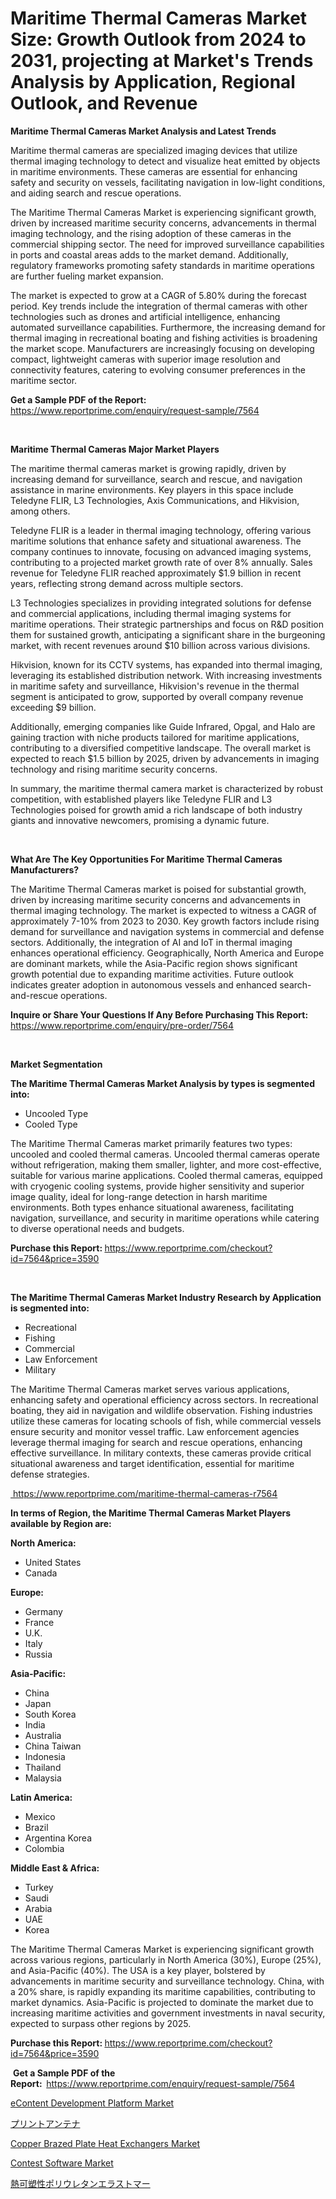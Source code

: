 <p><h1>Maritime Thermal Cameras Market Size: Growth Outlook from 2024 to 2031, projecting at Market's Trends Analysis by Application, Regional Outlook, and Revenue</h1></p><p><strong>Maritime Thermal Cameras Market Analysis and Latest Trends</strong></p>
<p><p>Maritime thermal cameras are specialized imaging devices that utilize thermal imaging technology to detect and visualize heat emitted by objects in maritime environments. These cameras are essential for enhancing safety and security on vessels, facilitating navigation in low-light conditions, and aiding search and rescue operations. </p><p>The Maritime Thermal Cameras Market is experiencing significant growth, driven by increased maritime security concerns, advancements in thermal imaging technology, and the rising adoption of these cameras in the commercial shipping sector. The need for improved surveillance capabilities in ports and coastal areas adds to the market demand. Additionally, regulatory frameworks promoting safety standards in maritime operations are further fueling market expansion.</p><p>The market is expected to grow at a CAGR of 5.80% during the forecast period. Key trends include the integration of thermal cameras with other technologies such as drones and artificial intelligence, enhancing automated surveillance capabilities. Furthermore, the increasing demand for thermal imaging in recreational boating and fishing activities is broadening the market scope. Manufacturers are increasingly focusing on developing compact, lightweight cameras with superior image resolution and connectivity features, catering to evolving consumer preferences in the maritime sector.</p></p>
<p><strong>Get a Sample PDF of the Report:&nbsp;</strong> <a href="https://www.reportprime.com/enquiry/request-sample/7564">https://www.reportprime.com/enquiry/request-sample/7564</a></p>
<p>&nbsp;</p>
<p><strong>Maritime Thermal Cameras Major Market Players</strong></p>
<p><p>The maritime thermal cameras market is growing rapidly, driven by increasing demand for surveillance, search and rescue, and navigation assistance in marine environments. Key players in this space include Teledyne FLIR, L3 Technologies, Axis Communications, and Hikvision, among others.</p><p>Teledyne FLIR is a leader in thermal imaging technology, offering various maritime solutions that enhance safety and situational awareness. The company continues to innovate, focusing on advanced imaging systems, contributing to a projected market growth rate of over 8% annually. Sales revenue for Teledyne FLIR reached approximately $1.9 billion in recent years, reflecting strong demand across multiple sectors.</p><p>L3 Technologies specializes in providing integrated solutions for defense and commercial applications, including thermal imaging systems for maritime operations. Their strategic partnerships and focus on R&D position them for sustained growth, anticipating a significant share in the burgeoning market, with recent revenues around $10 billion across various divisions.</p><p>Hikvision, known for its CCTV systems, has expanded into thermal imaging, leveraging its established distribution network. With increasing investments in maritime safety and surveillance, Hikvision's revenue in the thermal segment is anticipated to grow, supported by overall company revenue exceeding $9 billion.</p><p>Additionally, emerging companies like Guide Infrared, Opgal, and Halo are gaining traction with niche products tailored for maritime applications, contributing to a diversified competitive landscape. The overall market is expected to reach $1.5 billion by 2025, driven by advancements in imaging technology and rising maritime security concerns.</p><p>In summary, the maritime thermal camera market is characterized by robust competition, with established players like Teledyne FLIR and L3 Technologies poised for growth amid a rich landscape of both industry giants and innovative newcomers, promising a dynamic future.</p></p>
<p>&nbsp;</p>
<p><strong>What Are The Key Opportunities For Maritime Thermal Cameras Manufacturers?</strong></p>
<p><p>The Maritime Thermal Cameras market is poised for substantial growth, driven by increasing maritime security concerns and advancements in thermal imaging technology. The market is expected to witness a CAGR of approximately 7-10% from 2023 to 2030. Key growth factors include rising demand for surveillance and navigation systems in commercial and defense sectors. Additionally, the integration of AI and IoT in thermal imaging enhances operational efficiency. Geographically, North America and Europe are dominant markets, while the Asia-Pacific region shows significant growth potential due to expanding maritime activities. Future outlook indicates greater adoption in autonomous vessels and enhanced search-and-rescue operations.</p></p>
<p><strong>Inquire or Share Your Questions If Any Before Purchasing This Report:</strong> <a href="https://www.reportprime.com/enquiry/pre-order/7564">https://www.reportprime.com/enquiry/pre-order/7564</a></p>
<p>&nbsp;</p>
<p><strong>Market Segmentation</strong></p>
<p><strong>The Maritime Thermal Cameras Market Analysis by types is segmented into:</strong></p>
<p><ul><li>Uncooled Type</li><li>Cooled Type</li></ul></p>
<p><p>The Maritime Thermal Cameras market primarily features two types: uncooled and cooled thermal cameras. Uncooled thermal cameras operate without refrigeration, making them smaller, lighter, and more cost-effective, suitable for various marine applications. Cooled thermal cameras, equipped with cryogenic cooling systems, provide higher sensitivity and superior image quality, ideal for long-range detection in harsh maritime environments. Both types enhance situational awareness, facilitating navigation, surveillance, and security in maritime operations while catering to diverse operational needs and budgets.</p></p>
<p><strong>Purchase this Report:&nbsp;</strong><a href="https://www.reportprime.com/checkout?id=7564&price=3590">https://www.reportprime.com/checkout?id=7564&price=3590</a></p>
<p>&nbsp;</p>
<p><strong>The Maritime Thermal Cameras Market Industry Research by Application is segmented into:</strong></p>
<p><ul><li>Recreational</li><li>Fishing</li><li>Commercial</li><li>Law Enforcement</li><li>Military</li></ul></p>
<p><p>The Maritime Thermal Cameras market serves various applications, enhancing safety and operational efficiency across sectors. In recreational boating, they aid in navigation and wildlife observation. Fishing industries utilize these cameras for locating schools of fish, while commercial vessels ensure security and monitor vessel traffic. Law enforcement agencies leverage thermal imaging for search and rescue operations, enhancing effective surveillance. In military contexts, these cameras provide critical situational awareness and target identification, essential for maritime defense strategies.</p></p>
<p><a href="https://www.reportprime.com/maritime-thermal-cameras-r7564">&nbsp;https://www.reportprime.com/maritime-thermal-cameras-r7564</a></p>
<p><strong>In terms of Region, the Maritime Thermal Cameras Market Players available by Region are:</strong></p>
<p>
    <p> <strong> North America: </strong>
        <ul>
            <li>United States</li>
            <li>Canada</li>
        </ul>
        </p> 
    <p> <strong> Europe: </strong>
        <ul>
            <li>Germany</li>
            <li>France</li>
            <li>U.K.</li>
            <li>Italy</li>
            <li>Russia</li>
        </ul>
        </p> 
    <p> <strong> Asia-Pacific: </strong>
        <ul>
            <li>China</li>
            <li>Japan</li>
            <li>South Korea</li>
            <li>India</li>
            <li>Australia</li>
            <li>China Taiwan</li>
            <li>Indonesia</li>
            <li>Thailand</li>
            <li>Malaysia</li>
        </ul>
        </p> 
    <p> <strong> Latin America: </strong>
        <ul>
            <li>Mexico</li>
            <li>Brazil</li>
            <li>Argentina Korea</li>
            <li>Colombia</li>
        </ul>
        </p> 
    <p> <strong> Middle East & Africa: </strong>
        <ul>
            <li>Turkey</li>
            <li>Saudi</li>
            <li>Arabia</li>
            <li>UAE</li>
            <li>Korea</li>
        </ul>
    </p>
    </p>
<p><p>The Maritime Thermal Cameras Market is experiencing significant growth across various regions, particularly in North America (30%), Europe (25%), and Asia-Pacific (40%). The USA is a key player, bolstered by advancements in maritime security and surveillance technology. China, with a 20% share, is rapidly expanding its maritime capabilities, contributing to market dynamics. Asia-Pacific is projected to dominate the market due to increasing maritime activities and government investments in naval security, expected to surpass other regions by 2025.</p></p>
<p><strong>Purchase this Report: </strong><a href="https://www.reportprime.com/checkout?id=7564&price=3590">https://www.reportprime.com/checkout?id=7564&price=3590</a></p>
<p>&nbsp;<strong>Get a Sample PDF of the Report:&nbsp;&nbsp;</strong><a href="https://www.reportprime.com/enquiry/request-sample/7564">https://www.reportprime.com/enquiry/request-sample/7564</a></p>
<p><strong></strong></p>
<p><p><a href="https://issuu.com/reportprime-2/docs/econtent-development-platform-marke_ea821816424a6e">eContent Development Platform Market</a></p><p><a href="https://medium.com/@isnamukti10_96948/printed-antenna-market-%E3%81%AE%E3%82%B0%E3%83%AD%E3%83%BC%E3%83%90%E3%83%AB%E5%B8%82%E5%A0%B4%E6%A6%82%E8%A6%81%E3%81%AF-%E4%B8%96%E7%95%8C%E3%81%8A%E3%82%88%E3%81%B3%E4%B8%BB%E8%A6%81%E5%B8%82%E5%A0%B4%E3%81%AB%E3%81%8A%E3%81%91%E3%82%8B%E6%A5%AD%E7%95%8C%E3%81%AB%E5%BD%B1%E9%9F%BF%E3%82%92%E4%B8%8E%E3%81%88%E3%82%8B%E4%B8%BB%E8%A6%81%E3%81%AA%E3%83%88%E3%83%AC%E3%83%B3%E3%83%89%E3%81%AB%E3%81%A4%E3%81%84%E3%81%A6-%E7%8B%AC%E8%87%AA%E3%81%AE%E8%A6%96%E7%82%B9%E3%82%92%E6%8F%90%E4%BE%9B%E3%81%97%E3%81%BE%E3%81%99-35640a97c6dd">プリントアンテナ</a></p><p><a href="https://github.com/ChiragRP21/Market-Research-Report-List-6/blob/main/copper-brazed-plate-heat-exchangers-market.md">Copper Brazed Plate Heat Exchangers Market</a></p><p><a href="https://www.linkedin.com/pulse/global-contest-software-market-sector-types-applications-xxfoe?trackingId=X3F%2F4xJKRdarZIAViBsNhw%3D%3D">Contest Software Market</a></p><p><a href="https://medium.com/@isnamukti10_96948/thermoplastic-polyurethane-elastomers-market-%E3%81%AF-%E3%82%B3%E3%82%B9%E3%83%88%E7%AE%A1%E7%90%86%E3%81%A8%E5%8A%B9%E7%8E%87%E5%90%91%E4%B8%8A%E3%82%92%E5%84%AA%E5%85%88%E3%81%97%E3%81%BE%E3%81%99-%E3%81%95%E3%82%89%E3%81%AB-%E5%A0%B1%E5%91%8A%E6%9B%B8%E3%81%AF%E5%B8%82%E5%A0%B4%E3%81%AE%E9%9C%80%E8%A6%81%E9%9D%A2%E3%81%A8%E4%BE%9B%E7%B5%A6%E9%9D%A2%E3%81%AE%E4%B8%A1%E6%96%B9%E3%82%92%E3%82%AB%E3%83%90%E3%83%BC%E3%81%97%E3%81%A6%E3%81%84%E3%81%BE%E3%81%99-0eb426bb46f7">熱可塑性ポリウレタンエラストマー</a></p></p>